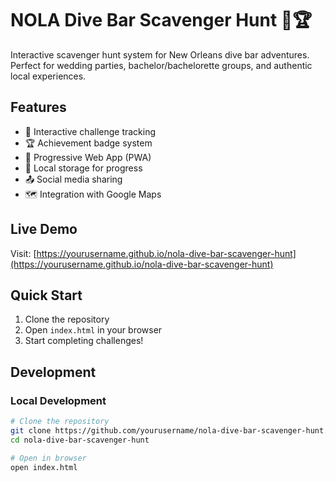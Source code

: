 
# NOLA Dive Bar Scavenger Hunt 🍺🏆

Interactive scavenger hunt system for New Orleans dive bar adventures. Perfect for wedding parties, bachelor/bachelorette groups, and authentic local experiences.

## Features

- 🎯 Interactive challenge tracking
- 🏆 Achievement badge system
- 📱 Progressive Web App (PWA)
- 💾 Local storage for progress
- 📤 Social media sharing
- 🗺️ Integration with Google Maps

## Live Demo

Visit: [https://yourusername.github.io/nola-dive-bar-scavenger-hunt](https://yourusername.github.io/nola-dive-bar-scavenger-hunt)

## Quick Start

1. Clone the repository
2. Open `index.html` in your browser
3. Start completing challenges!

## Development

### Local Development
```bash
# Clone the repository
git clone https://github.com/yourusername/nola-dive-bar-scavenger-hunt.git
cd nola-dive-bar-scavenger-hunt

# Open in browser
open index.html
